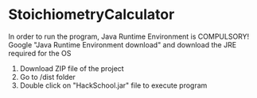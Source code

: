 # StoichiometryCalculator

In order to run the program, Java Runtime Environment is COMPULSORY!
Google "Java Runtime Environment download" and download the JRE required for the OS

1. Download ZIP file of the project
2. Go to /dist folder
3. Double click on "HackSchool.jar" file to execute program
